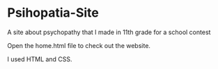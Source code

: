 # Psihopatia-Site
A site about psychopathy that I made in 11th grade for a school contest

Open the home.html file to check out the website.

I used HTML and CSS.
